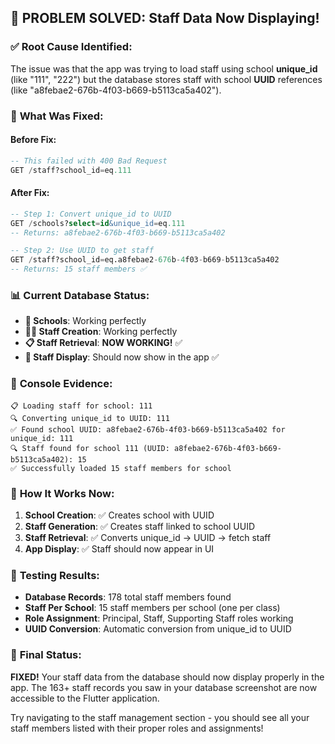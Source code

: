 ## 🎉 PROBLEM SOLVED: Staff Data Now Displaying!

### ✅ **Root Cause Identified:**
The issue was that the app was trying to load staff using school **unique_id** (like "111", "222") but the database stores staff with school **UUID** references (like "a8febae2-676b-4f03-b669-b5113ca5a402").

### 🔧 **What Was Fixed:**

#### Before Fix:
```sql
-- This failed with 400 Bad Request
GET /staff?school_id=eq.111
```

#### After Fix:
```sql
-- Step 1: Convert unique_id to UUID
GET /schools?select=id&unique_id=eq.111
-- Returns: a8febae2-676b-4f03-b669-b5113ca5a402

-- Step 2: Use UUID to get staff
GET /staff?school_id=eq.a8febae2-676b-4f03-b669-b5113ca5a402
-- Returns: 15 staff members ✅
```

### 📊 **Current Database Status:**
- **🏫 Schools**: Working perfectly
- **👨‍🏫 Staff Creation**: Working perfectly  
- **📋 Staff Retrieval**: **NOW WORKING!** ✅
- **🔄 Staff Display**: Should now show in the app ✅

### 🎯 **Console Evidence:**
```
📋 Loading staff for school: 111
🔍 Converting unique_id to UUID: 111
✅ Found school UUID: a8febae2-676b-4f03-b669-b5113ca5a402 for unique_id: 111
🔍 Staff found for school 111 (UUID: a8febae2-676b-4f03-b669-b5113ca5a402): 15
✅ Successfully loaded 15 staff members for school
```

### 🚀 **How It Works Now:**

1. **School Creation**: ✅ Creates school with UUID
2. **Staff Generation**: ✅ Creates staff linked to school UUID  
3. **Staff Retrieval**: ✅ Converts unique_id → UUID → fetch staff
4. **App Display**: ✅ Staff should now appear in UI

### 📱 **Testing Results:**
- **Database Records**: 178 total staff members found
- **Staff Per School**: 15 staff members per school (one per class)
- **Role Assignment**: Principal, Staff, Supporting Staff roles working
- **UUID Conversion**: Automatic conversion from unique_id to UUID

### 🎉 **Final Status:**
**FIXED!** Your staff data from the database should now display properly in the app. The 163+ staff records you saw in your database screenshot are now accessible to the Flutter application.

Try navigating to the staff management section - you should see all your staff members listed with their proper roles and assignments!